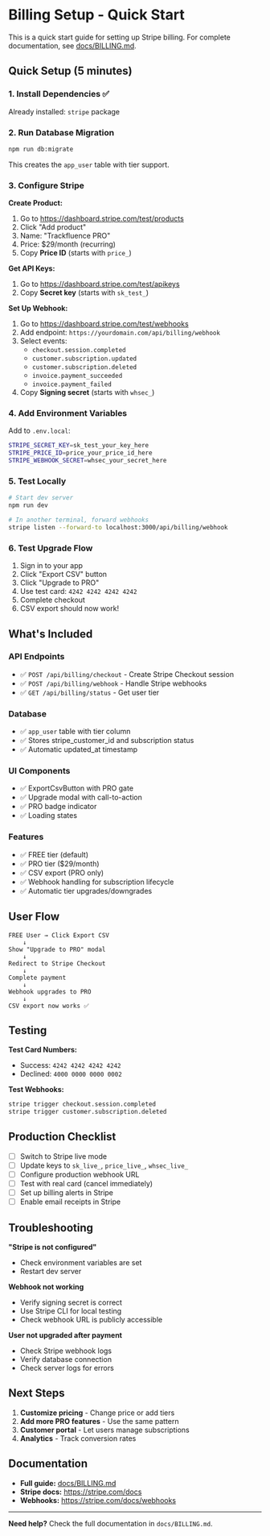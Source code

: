 # Billing Setup - Quick Start

This is a quick start guide for setting up Stripe billing. For complete documentation, see [docs/BILLING.md](docs/BILLING.md).

## Quick Setup (5 minutes)

### 1. Install Dependencies ✅

Already installed: `stripe` package

### 2. Run Database Migration

```bash
npm run db:migrate
```

This creates the `app_user` table with tier support.

### 3. Configure Stripe

**Create Product:**
1. Go to https://dashboard.stripe.com/test/products
2. Click "Add product"
3. Name: "Trackfluence PRO"
4. Price: $29/month (recurring)
5. Copy **Price ID** (starts with `price_`)

**Get API Keys:**
1. Go to https://dashboard.stripe.com/test/apikeys
2. Copy **Secret key** (starts with `sk_test_`)

**Set Up Webhook:**
1. Go to https://dashboard.stripe.com/test/webhooks
2. Add endpoint: `https://yourdomain.com/api/billing/webhook`
3. Select events:
   - `checkout.session.completed`
   - `customer.subscription.updated`
   - `customer.subscription.deleted`
   - `invoice.payment_succeeded`
   - `invoice.payment_failed`
4. Copy **Signing secret** (starts with `whsec_`)

### 4. Add Environment Variables

Add to `.env.local`:

```bash
STRIPE_SECRET_KEY=sk_test_your_key_here
STRIPE_PRICE_ID=price_your_price_id_here
STRIPE_WEBHOOK_SECRET=whsec_your_secret_here
```

### 5. Test Locally

```bash
# Start dev server
npm run dev

# In another terminal, forward webhooks
stripe listen --forward-to localhost:3000/api/billing/webhook
```

### 6. Test Upgrade Flow

1. Sign in to your app
2. Click "Export CSV" button
3. Click "Upgrade to PRO"
4. Use test card: `4242 4242 4242 4242`
5. Complete checkout
6. CSV export should now work!

## What's Included

### API Endpoints

- ✅ `POST /api/billing/checkout` - Create Stripe Checkout session
- ✅ `POST /api/billing/webhook` - Handle Stripe webhooks
- ✅ `GET /api/billing/status` - Get user tier

### Database

- ✅ `app_user` table with tier column
- ✅ Stores stripe_customer_id and subscription status
- ✅ Automatic updated_at timestamp

### UI Components

- ✅ ExportCsvButton with PRO gate
- ✅ Upgrade modal with call-to-action
- ✅ PRO badge indicator
- ✅ Loading states

### Features

- ✅ FREE tier (default)
- ✅ PRO tier ($29/month)
- ✅ CSV export (PRO only)
- ✅ Webhook handling for subscription lifecycle
- ✅ Automatic tier upgrades/downgrades

## User Flow

```
FREE User → Click Export CSV
    ↓
Show "Upgrade to PRO" modal
    ↓
Redirect to Stripe Checkout
    ↓
Complete payment
    ↓
Webhook upgrades to PRO
    ↓
CSV export now works ✅
```

## Testing

**Test Card Numbers:**
- Success: `4242 4242 4242 4242`
- Declined: `4000 0000 0000 0002`

**Test Webhooks:**
```bash
stripe trigger checkout.session.completed
stripe trigger customer.subscription.deleted
```

## Production Checklist

- [ ] Switch to Stripe live mode
- [ ] Update keys to `sk_live_`, `price_live_`, `whsec_live_`
- [ ] Configure production webhook URL
- [ ] Test with real card (cancel immediately)
- [ ] Set up billing alerts in Stripe
- [ ] Enable email receipts in Stripe

## Troubleshooting

**"Stripe is not configured"**
- Check environment variables are set
- Restart dev server

**Webhook not working**
- Verify signing secret is correct
- Use Stripe CLI for local testing
- Check webhook URL is publicly accessible

**User not upgraded after payment**
- Check Stripe webhook logs
- Verify database connection
- Check server logs for errors

## Next Steps

1. **Customize pricing** - Change price or add tiers
2. **Add more PRO features** - Use the same pattern
3. **Customer portal** - Let users manage subscriptions
4. **Analytics** - Track conversion rates

## Documentation

- **Full guide:** [docs/BILLING.md](docs/BILLING.md)
- **Stripe docs:** https://stripe.com/docs
- **Webhooks:** https://stripe.com/docs/webhooks

---

**Need help?** Check the full documentation in `docs/BILLING.md`.


